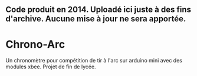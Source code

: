## Code produit en 2014. Uploadé ici juste à des fins d'archive. Aucune mise à jour ne sera apportée.

# Chrono-Arc
Un chronomètre pour compétition de tir à l'arc sur arduino mini avec des modules xbee. Projet de fin de lycée.
